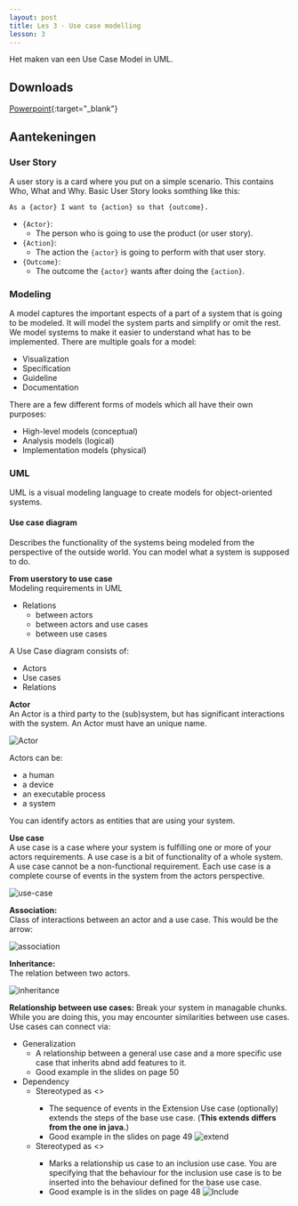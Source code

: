 ```yaml
---
layout: post
title: Les 3 - Use case modelling
lesson: 3
---
```


Het maken van een Use Case Model in UML.

## Downloads

[Powerpoint](https://drive.google.com/file/d/1iebIqMig5wrrguxFbuN31Xmuz1ndjaSy/view?usp=sharing){:target="_blank"}


## Aantekeningen
### User Story
A user story is a card where you put on a simple scenario. This contains Who, What and Why.
Basic User Story looks somthing like this:

```
As a {actor} I want to {action} so that {outcome}.
```
- `{Actor}`:
    - The person who is going to use the product (or user story).
- `{Action}`:
    - The action the `{actor}` is going to perform with that user story.
- `{Outcome}`:
    - The outcome the `{actor}` wants after doing the  `{action}`.

### Modeling
A model captures the important espects of a part of a system that is going to be modeled. It will model the system parts and simplify or omit the rest.
We model systems to make it easier to understand what has to be implemented. There are multiple goals for a model:
- Visualization
- Specification
- Guideline
- Documentation

There are a few different forms of models which all have their own purposes:
- High-level models (conceptual)
- Analysis models (logical)
- Implementation models (physical)

### UML
UML is a visual modeling language to create models for object-oriented systems.

#### Use case diagram
Describes the functionality of the systems being modeled from the perspective of the outside world. You can model what a system is supposed to do.

**From userstory to use case**  
Modeling requirements in UML  
- Relations
    - between actors
    - between actors and use cases
    - between use cases

A Use Case diagram consists of:
- Actors
- Use cases
- Relations

**Actor**  
An Actor is a third party to the (sub)system, but has significant interactions with the system. An Actor must have an unique name.

![Actor](\assets\images\ana_software_analysis_design\Lesson3\Actor.jpg)

Actors can be:
- a human
- a device
- an executable process
- a system

You can identify actors as entities that are using your system.

**Use case**  
A use case is a case where your system is fulfilling one or more of your actors requirements. A use case is a bit of functionality of a whole system. A use case cannot be a non-functional requirement. Each use case is a complete course of events in the system from the actors perspective.

![use-case](\assets\images\ana_software_analysis_design\Lesson3\usecase.jpg)

**Association:**  
Class of interactions between an actor and a use case. This would be the arrow:

![association](\assets\images\ana_software_analysis_design\Lesson3\Association.jpg)

**Inheritance:**  
The relation between two actors.

![inheritance](\assets\images\ana_software_analysis_design\Lesson3\inheritance.jpg)


**Relationship between use cases:**
Break your system in managable chunks. While you are doing this, you may encounter similarities between use cases. Use cases can connect via:
- Generalization
    - A relationship between a general use case and a more specific use case that inherits abnd add features to it.
    - Good example in the slides on page 50
- Dependency
    - Stereotyped as <<extend>>
        - The sequence of events in the Extension Use case (optionally) extends the steps of the base use case. (**This extends differs from the one in java.**)
        - Good example in the slides on page 49
        ![extend](\assets\images\ana_software_analysis_design\Lesson3\extend.jpg)
    - Stereotyped as <<include>>
        - Marks a relationship us case to an inclusion use case. You are specifying that the behaviour for the inclusion use case is to be inserted into the behaviour defined for the base use case.
        - Good example is in the slides on page 48
        ![Include](\assets\images\ana_software_analysis_design\Lesson3\include.jpg)

